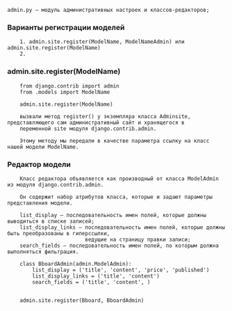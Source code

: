```admin.ру — модуль административных настроек и классов-редакторов;```

### Варианты регистрации моделей
```
    1. admin.site.register(ModelName, ModelNameAdmin) или admin.site.register(ModelName)
    2.     
```

### admin.site.register(ModelName)
```
    from django.contrib import admin
    from .models import ModelName
        
    admin.site.register(ModelName)
        
    вызвали метод register() у экземпляра класса Adminsite, представляющего сам административный сайт и хранящегося в 
    переменной site модуля django.contrib.admin. 
    
    Этому методу мы передали в качестве параметра ссылку на класс нашей модели ModelName.
```

###  Редактор модели
```
    Класс редактора объявляется как производный от класса ModelAdmin из модуля django.contrib.admin. 
    
    Он содержит набор атрибутов класса, которые и задают параметры представления модели. 
    
    list_display — последовательность имен полей, которые должны выводиться в списке записей;
    list_display_links — последовательность имен полей, которые должны быть преобразованы в гиперссылки, 
                         ведущие на страницу правки записи;
    search_fields — последовательность имен полей, по которым должна выполняться фильтрация.

    class BboardAdmin(admin.ModelAdmin):
        list_display = ('title', 'content', 'price', 'published')
        list_display_links = ('title', 'content')
        search_fields = ('title', 'content', )


    admin.site.register(Bboard, BboardAdmin)
```